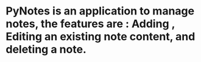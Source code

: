 # PyNotes is an application to manage notes, the features are : Adding , Editing an existing note content, and deleting a note.
